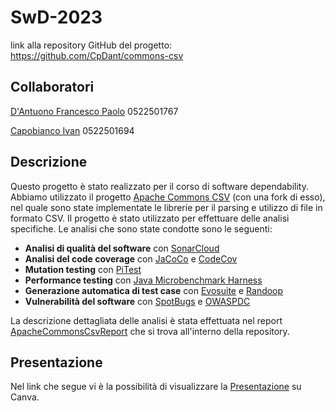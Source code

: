 # SwD-2023

link alla repository GitHub del progetto: https://github.com/CpDant/commons-csv

## Collaboratori

[D'Antuono Francesco Paolo](https://github.com/CpDant) 0522501767

[Capobianco Ivan](https://github.com/Ivanf1) 0522501694

## Descrizione

Questo progetto è stato realizzato per il corso di software dependability. Abbiamo utilizzato il progetto [Apache Commons CSV](https://github.com/apache/commons-csv)
(con una fork di esso), nel quale sono state implementate le librerie per il parsing e utilizzo di file in formato CSV. Il progetto è stato utilizzato per effettuare delle analisi specifiche.
Le analisi che sono state condotte sono le seguenti:

- **Analisi di qualità del software** con [SonarCloud](https://www.sonarsource.com/products/sonarcloud/)
- **Analisi del code coverage** con [JaCoCo](https://www.eclemma.org/jacoco/) e [CodeCov](https://about.codecov.io/)
- **Mutation testing** con [PiTest](https://pitest.org/)
- **Performance testing** con [Java Microbenchmark Harness](https://openjdk.org/projects/code-tools/jmh/)
- **Generazione automatica di test case** con [Evosuite](https://www.evosuite.org/) e [Randoop](https://randoop.github.io/randoop/)
- **Vulnerabilità del software** con [SpotBugs](https://spotbugs.github.io/) e [OWASPDC](https://owasp.org/www-project-dependency-check/)

La descrizione dettagliata delle analisi è stata effettuata nel report [ApacheCommonsCsvReport](https://github.com/CpDant/SwD-2023/blob/main/ApacheCommonsCSVReport.pdf) che si trova all'interno della repository.

## Presentazione

Nel link che segue vi è la possibilità di visualizzare la [Presentazione](https://www.canva.com/design/DAF59St-H98/y0USOiGObzwr1oubq9NDTQ/view?utm_content=DAF59St-H98&utm_campaign=designshare&utm_medium=link&utm_source=editor) su Canva.
